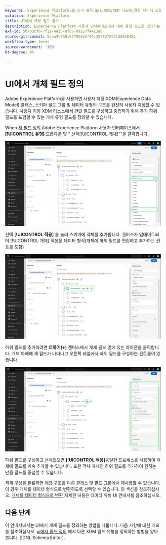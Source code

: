 ```yaml
---
keywords: Experience Platform;홈;인기 항목;api;XDM;XDM 시스템;경험 데이터 모델;ui;작업 공간;개체;필드;
solution: Experience Platform
title: UI에서 개체 필드 정의
description: Experience Platform 사용자 인터페이스에서 개체 유형 필드를 정의하는 방법을 알아봅니다.
exl-id: 5b7b3cf0-7f11-4e15-af87-09127f4423a5
source-git-commit: 5caa4c750c9f786626f44c3578272671d85b8425
workflow-type: tm+mt
source-wordcount: '309'
ht-degree: 0%

---
```


# UI에서 개체 필드 정의

Adobe Experience Platform을 사용하면 사용자 지정 XDM(Experience Data Model) 클래스, 스키마 필드 그룹 및 데이터 유형의 구조를 완전히 사용자 지정할 수 있습니다. 사용자 지정 XDM 리소스에서 관련 필드를 구성하고 중첩하기 위해 추가 하위 필드를 포함할 수 있는 개체 유형 필드를 정의할 수 있습니다.

When [새 필드 정의](./overview.md#define) Adobe Experience Platform 사용자 인터페이스에서 **[!UICONTROL 유형]** 드롭다운 및 &quot; 선택[!UICONTROL 개체]&quot;&quot;을 클릭합니다.

![](../../images/ui/fields/special/object.png)

선택 **[!UICONTROL 적용]** 를 눌러 스키마에 객체를 추가합니다. 캔버스가 업데이트되어 [!UICONTROL 개체] 적용된 데이터 형식(개체에 하위 필드를 편집하고 추가하는 컨트롤 포함)

![](../../images/ui/fields/special/object-applied.png)

하위 필드를 추가하려면 **더하기(+)** 캔버스에서 개체 필드 옆에 있는 아이콘을 클릭합니다. 개체 아래에 새 필드가 나타나고 오른쪽 레일에서 하위 필드를 구성하는 컨트롤이 있습니다.

![](../../images/ui/fields/special/object-add-field.png)

하위 필드를 구성하고 선택했으면 **[!UICONTROL 적용]**&#x200B;동일한 프로세스를 사용하여 객체에 필드를 계속 추가할 수 있습니다. 또한 객체 자체인 하위 필드를 추가하여 원하는 만큼 필드를 중첩할 수 있습니다.

객체 구성을 완료하면 해당 구조를 다른 클래스 및 필드 그룹에서 재사용할 수 있습니다. 이 경우 개체를 데이터 형식으로 변환하도록 선택할 수 있습니다. 의 섹션을 참조하십시오. [개체를 데이터 형식으로 변환](../resources/data-types.md#convert) 자세한 내용은 데이터 유형 UI 안내서를 참조하십시오.

## 다음 단계

이 안내서에서는 UI에서 개체 필드를 정의하는 방법을 다룹니다. 다음 사항에 대한 개요를 참조하십시오. [ui에서 필드 정의](./overview.md#special) 에서 다른 XDM 필드 유형을 정의하는 방법을 알아봅니다. [!DNL Schema Editor].
